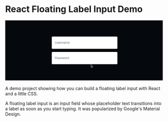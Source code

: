 # React Floating Label Input Demo

![alt text](https://github.com/jacob-ruiz/floating-label-react/blob/main/docs/floating-label-input.gif?raw=true)

A demo project showing how you can build a floating label input with React and a little CSS.

A floating label input is an input field whose placeholder text transitions into a label as soon as you start typing. It was popularized by Google's Material Design.
